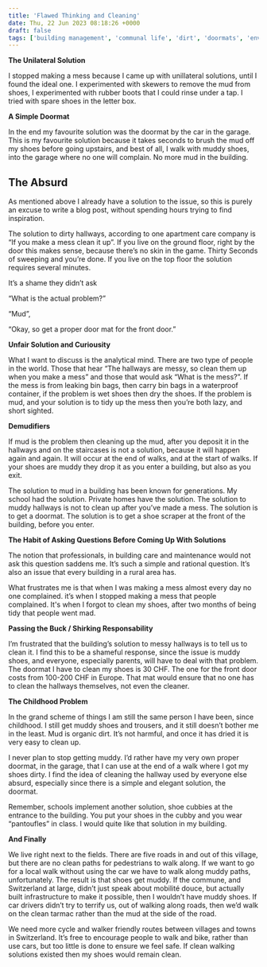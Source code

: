 ```yaml
---
title: 'Flawed Thinking and Cleaning'
date: Thu, 22 Jun 2023 08:18:26 +0000
draft: false
tags: ['building management', 'communal life', 'dirt', 'doormats', 'environmental', 'mud', 'Switzerland']
---
```


**The Unilateral Solution**

I stopped making a mess because I came up with unillateral solutions, until I found the ideal one. I experimented with skewers to remove the mud from shoes, I experimented with rubber boots that I could rinse under a tap. I tried with spare shoes in the letter box. 

**A Simple Doormat**

In the end my favourite solution was the doormat by the car in the garage. This is my favourite solution because it takes seconds to brush the mud off my shoes before going upstairs, and best of all, I walk with muddy shoes, into the garage where no one will complain. No more mud in the building. 

The Absurd
----------

As mentioned above I already have a solution to the issue, so this is purely an excuse to write a blog post, without spending hours trying to find inspiration.

The solution to dirty hallways, according to one apartment care company is “If you make a mess clean it up”. If you live on the ground floor, right by the door this makes sense, because there’s no skin in the game. Thirty Seconds of sweeping and you’re done. If you live on the top floor the solution requires several minutes. 

It’s a shame they didn’t ask 

“What is the actual problem?” 

“Mud”, 

“Okay, so get a proper door mat for the front door.”

**Unfair Solution and Curiousity**

What I want to discuss is the analytical mind. There are two type of people in the world. Those that hear “The hallways are messy, so clean them up when you make a mess” and those that would ask “What is the mess?”. If the mess is from leaking bin bags, then carry bin bags in a waterproof container, if the problem is wet shoes then dry the shoes. If the problem is mud, and your solution is to tidy up the mess then you’re both lazy, and short sighted. 

**Demudifiers**

If mud is the problem then cleaning up the mud, after you deposit it in the hallways and on the staircases is not a solution, because it will happen again and again. It will occur at the end of walks, and at the start of walks. If your shoes are muddy they drop it as you enter a building, but also as you exit. 

The solution to mud in a building has been known for generations. My school had the solution. Private homes have the solution. The solution to muddy hallways is not to clean up after you’ve made a mess. The solution is to get a doormat. The solution is to get a shoe scraper at the front of the building, before you enter. 

**The Habit of Asking Questions Before Coming Up With Solutions**

The notion that professionals, in building care and maintenance would not ask this question saddens me. It’s such a simple and rational question. It’s also an issue that every building in a rural area has. 

What frustrates me is that when I was making a mess almost every day no one complained. it’s when I stopped making a mess that people complained. It's when I forgot to clean my shoes, after two months of being tidy that people went mad.

**Passing the Buck / Shirking Responsability**

I’m frustrated that the building’s solution to messy hallways is to tell us to clean it. I find this to be a shameful response, since the issue is muddy shoes, and everyone, especially parents, will have to deal with that problem. The doormat I have to clean my shoes is 30 CHF. The one for the front door costs from 100-200 CHF in Europe. That mat would ensure that no one has to clean the hallways themselves, not even the cleaner. 

**The Childhood Problem**

In the grand scheme of things I am still the same person I have been, since childhood. I still get muddy shoes and trousers, and it still doesn’t bother me in the least. Mud is organic dirt. It’s not harmful, and once it has dried it is very easy to clean up. 

I never plan to stop getting muddy. I’d rather have my very own proper doormat, in the garage, that I can use at the end of a walk where I got my shoes dirty. I find the idea of cleaning the hallway used by everyone else absurd, especially since there is a simple and elegant solution, the doormat. 

Remember, schools implement another solution, shoe cubbies at the entrance to the building. You put your shoes in the cubby and you wear “pantoufles” in class. I would quite like that solution in my building. 

**And Finally**

We live right next to the fields. There are five roads in and out of this village, but there are no clean paths for pedestrians to walk along. If we want to go for a local walk without using the car we have to walk along muddy paths, unfortunately. The result is that shoes get muddy. If the commune, and Switzerland at large, didn’t just speak about mobilité douce, but actually built infrastructure to make it possible, then I wouldn’t have muddy shoes. If car drivers didn’t try to terrify us, out of walking along roads, then we’d walk on the clean tarmac rather than the mud at the side of the road. 

We need more cycle and walker friendly routes between villages and towns in Switzerland. It’s free to encourage people to walk and bike, rather than use cars, but too little is done to ensure we feel safe. If clean walking solutions existed then my shoes would remain clean.